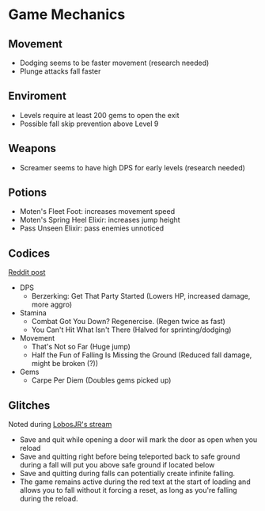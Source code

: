 # Game Mechanics

## Movement

- Dodging seems to be faster movement (research needed)
- Plunge attacks fall faster

## Enviroment

- Levels require at least 200 gems to open the exit
- Possible fall skip prevention above Level 9

## Weapons

- Screamer seems to have high DPS for early levels (research needed)

## Potions

- Moten's Fleet Foot: increases movement speed
- Moten's Spring Heel Elixir: increases jump height
- Pass Unseen Elixir: pass enemies unnoticed

## Codices

[Reddit post](https://www.reddit.com/r/necropolis/comments/4sqknt/maybe_we_can_figure_out_what_each_codex_does/)

- DPS
  - Berzerking: Get That Party Started (Lowers HP, increased damage, more aggro)
- Stamina
  - Combat Got You Down? Regenercise. (Regen twice as fast)
  - You Can't Hit What Isn't There (Halved for sprinting/dodging)
- Movement
  - That's Not so Far (Huge jump)
  - Half the Fun of Falling Is Missing the Ground (Reduced fall damage, might be broken (?))
- Gems
  - Carpe Per Diem (Doubles gems picked up)

## Glitches

Noted during [LobosJR's stream](https://www.twitch.tv/lobosjr/v/77839342)

- Save and quit while opening a door will mark the door as open when you reload
- Save and quitting right before being teleported back to safe ground during a fall will put you above safe ground if located below
- Save and quitting during falls can potentially create infinite falling. 
- The game remains active during the red text at the start of loading and allows you to fall without it forcing a reset, as long as you're falling during the reload.
